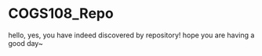 # COGS108_Repo

hello, yes, you have indeed discovered by repository! 
hope you are having a good day~

